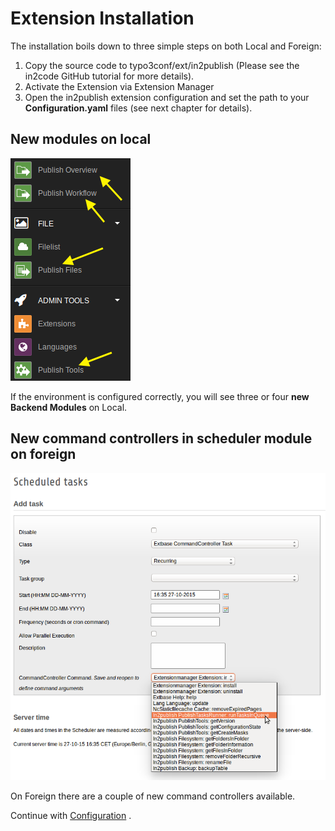 # Extension Installation

The installation boils down to three simple steps on both Local and Foreign:

1. Copy the source code to typo3conf/ext/in2publish (Please see the in2code GitHub tutorial for more details).
2. Activate the Extension via Extension Manager
3. Open the in2publish extension configuration and set the path to your **Configuration.yaml** files (see next chapter for details).

## New modules on local

![Publisher backend modules](_img/modules.png)

If the environment is configured correctly, you will see three or four **new Backend Modules** on Local.

## New command controllers in scheduler module on foreign

![Command controller list](_img/command_controller.png)

On Foreign there are a couple of new command controllers available.

Continue with [Configuration](Configuration/) .
